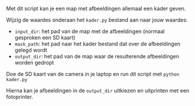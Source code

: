 Met dit script kan je een map met afbeeldingen allemaal een kader geven.

Wijzig de waardes onderaan het `kader.py` bestand aan naar jouw waardes:
- `input_dir`: het pad van de map met de afbeeldingen (normaal gesproken een SD kaart)
- `mask_path`: het pad naar het kader bestand dat over de afbeeldingen gelegd wordt
- `output_dir`: het pad van de map waar de resulterende afbeeldingen worden gedropt

Doe de SD kaart van de camera in je laptop en run dit script met `python kader.py`

Hierna kan je afbeeldingen in de `output_dir` uitkiezen en uitprinten met een fotoprinter.
